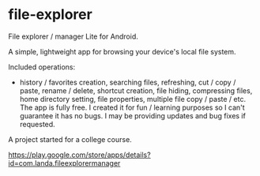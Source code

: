 # file-explorer
File explorer / manager Lite for Android.

A simple, lightweight app for browsing your device's local file system.

Included operations:
- history / favorites creation, searching files, refreshing, cut / copy / paste, rename / delete, shortcut creation, file hiding, compressing files, home directory setting, file properties, multiple file copy / paste / etc.
The app is fully free. I created it for fun / learning purposes so I can't guarantee it has no bugs. I may be providing updates and bug fixes if requested.

A project started for a college course.

https://play.google.com/store/apps/details?id=com.landa.fileexplorermanager
